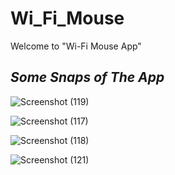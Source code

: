 # Wi_Fi_Mouse


Welcome to "Wi-Fi Mouse App"
<br>

## *Some Snaps of The App*


![Screenshot (119)](https://github.com/SiddharthSonawane6930/Wi_Fi_Mouse/blob/master/app/Scr/AppSS1%20(3).jpg?raw=true)

![Screenshot (117)](https://github.com/SiddharthSonawane6930/Wi_Fi_Mouse/blob/master/app/Scr/AppSS1%20(1).jpg?raw=true)

![Screenshot (118)](https://github.com/SiddharthSonawane6930/Wi_Fi_Mouse/blob/master/app/Scr/AppSS1%20(2).jpg?raw=true)

![Screenshot (121)](https://github.com/SiddharthSonawane6930/Wi_Fi_Mouse/blob/master/app/Scr/AppSS1%20(4).jpg?raw=true)
